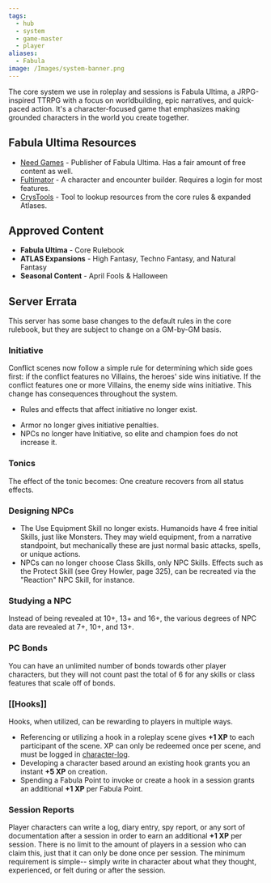 ```yaml
---
tags:
  - hub
  - system
  - game-master
  - player
aliases:
  - Fabula
image: /Images/system-banner.png
---
```

The core system we use in roleplay and sessions is Fabula Ultima, a JRPG-inspired TTRPG with a focus on worldbuilding, epic narratives, and quick-paced action. It's a character-focused game that emphasizes making grounded characters in the world you create together.
## Fabula Ultima Resources
* [Need Games](https://need.games/fabula-ultima/) - Publisher of Fabula Ultima. Has a fair amount of free content as well.
* [Fultimator](https://fabula-ultima-helper.web.app/) - A character and encounter builder. Requires a login for most features.
* [CrysTools](https://crystools.smug.cat/) - Tool to lookup resources from the core rules & expanded Atlases.
## Approved Content
* **Fabula Ultima** - Core Rulebook
* **ATLAS Expansions** - High Fantasy, Techno Fantasy, and Natural Fantasy
* **Seasonal Content** - April Fools & Halloween
## Server Errata
This server has some base changes to the default rules in the core rulebook, but they are subject to change on a GM-by-GM basis.
### Initiative
Conflict scenes now follow a simple rule for determining which side goes first: if the conflict features no Villains, the heroes' side wins initiative. If the conflict features one or more Villains, the enemy side wins initiative. This change has consequences throughout the system.
* Rules and effects that affect initiative no longer exist.
- Armor no longer gives initiative penalties.
- NPCs no longer have Initiative, so elite and champion foes do not increase it.
### Tonics
The effect of the tonic becomes: One creature recovers from all status effects.
### Designing NPCs
* The Use Equipment Skill no longer exists. Humanoids have 4 free initial Skills, just like Monsters. They may wield equipment, from a narrative standpoint, but mechanically these are just normal basic attacks, spells, or unique actions.
* NPCs can no longer choose Class Skills, only NPC Skills. Effects such as the Protect Skill (see Grey Howler, page 325), can be recreated via the "Reaction" NPC Skill, for instance.
### Studying a NPC
Instead of being revealed at 10+, 13+ and 16+, the various degrees of NPC data are revealed at 7+, 10+, and 13+.
### PC Bonds
You can have an unlimited number of bonds towards other player characters, but they will not count past the total of 6 for any skills or class features that scale off of bonds.
### [[Hooks]]
Hooks, when utilized, can be rewarding to players in multiple ways.
* Referencing or utilizing a hook in a roleplay scene gives **+1 XP** to each participant of the scene. XP can only be redeemed once per scene, and must be logged in [character-log](https://discord.com/channels/1382793642871099392/1392976635195818164).
* Developing a character based around an existing hook grants you an instant **+5 XP** on creation.
* Spending a Fabula Point to invoke or create a hook in a session grants an additional **+1 XP** per Fabula Point.
### Session Reports
Player characters can write a log, diary entry, spy report, or any sort of documentation after a session in order to earn an additional **+1 XP** per session. There is no limit to the amount of players in a session who can claim this, just that it can only be done once per session. The minimum requirement is simple-- simply write in character about what they thought, experienced, or felt during or after the session. 